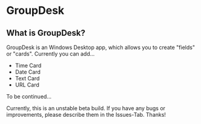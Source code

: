 # GroupDesk

## What is GroupDesk?
GroupDesk is an Windows Desktop app, which allows you to create "fields" or "cards". Currently you can add...
- Time Card
- Date Card
- Text Card
- URL Card

To be continued...

Currently, this is an unstable beta build. If you have any bugs or improvements, please describe them in the Issues-Tab. Thanks!
